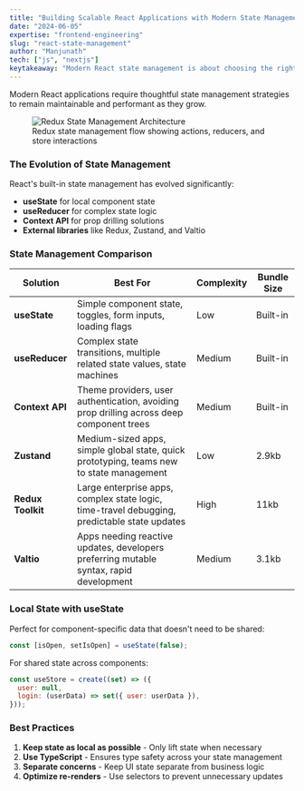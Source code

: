 ```yaml
---
title: "Building Scalable React Applications with Modern State Management"
date: "2024-06-05"
expertise: "frontend-engineering"
slug: "react-state-management"
author: "Manjunath"
tech: ["js", "nextjs"]
keytakeaway: "Modern React state management is about choosing the right tool for the job - start simple with local state, and gradually introduce more sophisticated solutions like Zustand or Redux as your application grows in complexity."
---
```


Modern React applications require thoughtful state management strategies to remain maintainable and performant as they grow.

<figure>
  <img src="/articles/react-state-management/redux.jpeg" alt="Redux State Management Architecture" />
  <figcaption>Redux state management flow showing actions, reducers, and store interactions</figcaption>
</figure>

### The Evolution of State Management

React's built-in state management has evolved significantly:

- **useState** for local component state
- **useReducer** for complex state logic
- **Context API** for prop drilling solutions
- **External libraries** like Redux, Zustand, and Valtio

### State Management Comparison

| Solution          | Best For                                                                                     | Complexity | Bundle Size |
| ----------------- | -------------------------------------------------------------------------------------------- | ---------- | ----------- |
| **useState**      | Simple component state, toggles, form inputs, loading flags                                  | Low        | Built-in    |
| **useReducer**    | Complex state transitions, multiple related state values, state machines                     | Medium     | Built-in    |
| **Context API**   | Theme providers, user authentication, avoiding prop drilling across deep component trees     | Medium     | Built-in    |
| **Zustand**       | Medium-sized apps, simple global state, quick prototyping, teams new to state management     | Low        | 2.9kb       |
| **Redux Toolkit** | Large enterprise apps, complex state logic, time-travel debugging, predictable state updates | High       | 11kb        |
| **Valtio**        | Apps needing reactive updates, developers preferring mutable syntax, rapid development       | Medium     | 3.1kb       |

### Local State with useState

Perfect for component-specific data that doesn't need to be shared:

```jsx
const [isOpen, setIsOpen] = useState(false);
```

For shared state across components:

```jsx
const useStore = create((set) => ({
  user: null,
  login: (userData) => set({ user: userData }),
}));
```

### Best Practices

1. **Keep state as local as possible** - Only lift state when necessary
2. **Use TypeScript** - Ensures type safety across your state management
3. **Separate concerns** - Keep UI state separate from business logic
4. **Optimize re-renders** - Use selectors to prevent unnecessary updates
